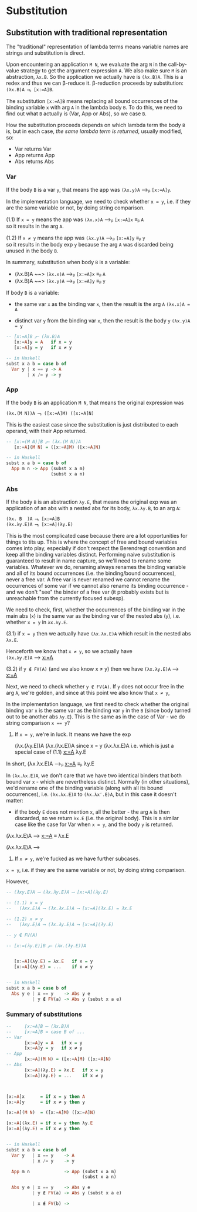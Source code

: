# Substitution

## Substitution with traditional representation

The "traditional" representation of lambda terms means variable names are strings and substitution is direct.

Upon encountering an application `M N`, we evaluate the arg `N` in the call-by-value strategy to get the argument expression `A`. We also make sure `M` is an abstraction, `λx.B`. So the application we actually have is `(λx.B)A`. This is a redex and thus we can β-reduce it. β-reduction proceeds by substitution: `(λx.B)A ⟶ᵦ [x:=A]B`.

The substitution `[x:=A]B` means replacing all bound occurrences of the binding variable `x` with arg `A` in the lambda body `B`. To do this, we need to find out what `B` actually is (Var, App or Abs), so we case `B`.

How the substitution proceeds depends on which lambda term the body `B` is, but in each case, *the same lambda term is returned*, usually modified, so:
- Var returns Var
- App returns App
- Abs returns Abs

### Var

If the body `B` is a var `y`, that means the app was `(λx.y)A` ⟶ᵦ `[x:=A]y`.

In the implementation language, we need to check whether `x = y`, i.e. if they are the same variable or not, by doing string comparison.

(1.1) If `x = y`
means the app was `(λx.x)A` ⟶ᵦ `[x:=A]x` ≡ᵦ `A`   
so it results in the arg `A`.

(1.2) If `x ≠ y` 
means the app was `(λx.y)A` ⟶ᵦ `[x:=A]y` ≡ᵦ `y`   
so it results in the body exp `y` 
because the arg `A` was 
discarded being unused in the body `B`.


In summary, substitution when body `B` is a variable:
- (λx.B)A ~~> `(λx.x)A` ⟶ᵦ `[x:=A]x` ≡ᵦ `A`
- (λx.B)A ~~> `(λx.y)A` ⟶ᵦ `[x:=A]y` ≡ᵦ `y`

If body `B` is a variable:
- the same var `x` as the binding var `x`, then the result is the arg `A`
  `(λx.x)A = A`

- distinct var `y` from the binding var `x`, then the result is the body `y` 
  `(λx.y)A = y`

```hs
-- [x:=A]B ᵦ⟵ (λx.B)A
   [x:=A]y = A   if x = y
   [x:=A]y = y   if x ≠ y

-- in Haskell
subst x a b = case b of
  Var y | x == y -> A
        | x /= y -> y
```

### App

If the body `B` is an application `M N`, that means the original expression was

    (λx.(M N))A ⟶ᵦ ([x:=A]M) ([x:=A]N)

This is the easiest case since the substitution is just distributed to each operand, with their App returned.


```hs
-- [x:=(M N)]B ᵦ⟵ (λx.(M N))A
   [x:=A](M N) = ([x:=A]M) ([x:=A]N)

-- in Haskell
subst x a b = case b of
  App m n -> App (subst x a m)
                 (subst x a n)
```


### Abs

If the body `B` is an abstraction `λy.E`, that means the original exp was an application of an abs with a nested abs for its body, `λx.λy.B`, to an arg `A`:

    (λx. B  )A ⟶ᵦ [x:=A]B
    (λx.λy.E)A ⟶ᵦ [x:=A](λy.E)

This is the most complicated case because there are a lot opportunities for things to tits up. This is where the concept of free and bound variables comes into play, especially if don't respect the Berendregt convention and keep all the binding variables distinct. Performing naive substitution is guaranteed to result in name capture, so we'll need to rename some variables. Whatever we do, renaming always renames the binding variable and all of its bound occurrences (i.e. the binding/bound occurrences), never a free var. A free var is never renamed we cannot rename the occurrences of some var if we cannot also rename its binding occurrence - and we don't "see" the binder of a free var (it probably exists but is unreachable from the currently focused subexp).

We need to check, first, whether the occurrences of the binding var in the main abs (`x`) is the same var as the binding var of the nested abs (`y`), i.e. whether `x = y` in `λx.λy.E`.

(3.1) if `x = y` 
then we actually have `(λx.λx.E)A` 
which result in the nested abs `λx.E`.

Henceforth we know that `x ≠ y`, so we actually have   
`(λx.λy.E)A` ⟶ [x:=A](λy.E)

(3.2) if `y ∉ FV(A)` (and we also know x ≠ y)
then we have 
`(λx.λy.E)A` ⟶ [x:=A](λy.E)



Next, we need to check whether `y ∉ FV(A)`. If `y` does not occur free in the arg `A`, we're golden, and since at this point we also know that `x ≠ y`, 




In the implementation language, we first need to check whether the original binding var `x` is the same var as the binding var `y` in the `B` (since body turned out to be another abs `λy.E`). This is the same as in the case of Var - we do string comparison `x == y`?

1. If `x = y`, we're in luck. It means we have the exp 

   (λx.(λy.E))A
   (λx.(λx.E))A   since x = y
   (λx.λx.E)A     i.e. which is just a special case of (1.1)
   [x:=A](λy.E)
   λy.E

In short, (λx.λx.E)A  ⟶ᵦ  [x:=A](λy.E)  ≡ᵦ  λy.E

In `(λx.λx.E)A`, we don't care that we have two identical binders that both bound var `x` - which are nevertheless distinct. Normally (in other situations), we'd rename one of the binding variable (along with all its bound occurrences), i.e. `(λx.λx.E)A` to `(λx.λx′.E)A`, but  in this case it doesn't matter: 

- if the body `E` does not mention `x`, all the better - the arg `A` is then discarded, so we return `λx.E` (i.e. the original body). This is a similar case like the case for Var when `x = y`, and the body `y` is returned.

(λx.λx.E)A ⟶ [x:=A](λx.E) ≡ λx.E

(λx.λx.E)A ⟶ 



1. If `x ≠ y`, we're fucked as we have further subcases.



`x = y`, i.e. if they are the same variable or not, by doing string comparison.

However, 


```hs
-- (λxy.E)A ⟶ (λx.λy.E)A ⟶ [x:=A](λy.E)

-- (1.1) x = y
--   (λxx.E)A ⟶ (λx.λx.E)A ⟶ [x:=A](λx.E) = λx.E

-- (1.2) x ≠ y
--   (λxy.E)A ⟶ (λx.λy.E)A ⟶ [x:=A](λy.E)

-- y ∉ FV(A)

-- [x:=(λy.E)]B ᵦ⟵ (λx.(λy.E))A


   [x:=A](λy.E) = λx.E   if x = y
   [x:=A](λy.E) = ...    if x ≠ y


-- in Haskell
subst x a b = case b of
  Abs y e | x == y    -> Abs y e
          | y ∉ FV(a) -> Abs y (subst x a e)


```





### Summary of substitutions

```hs
--     [x:=A]B ⟵ (λx.B)A
--     [x:=A]B = case B of ...
-- Var
       [x:=A]y = A   if x = y
       [x:=A]y = y   if x ≠ y
-- App
       [x:=A](M N) = ([x:=A]M) ([x:=A]N)
-- Abs
       [x:=A](λy.E) = λx.E   if x = y
       [x:=A](λy.E) = ...    if x ≠ y



[x:=A]x      = if x = y then A
[x:=A]y      = if x ≠ y then y

[x:=A](M N)  = ([x:=A]M) ([x:=A]N)

[x:=A](λx.E) = if x = y then λy.E
[x:=A](λy.E) = if x ≠ y then


-- in Haskell
subst x a b = case b of
  Var y   | x == y    -> A
          | x /= y    -> y

  App m n             -> App (subst x a m) 
                             (subst x a n)

  Abs y e | x == y    -> Abs y e
          | y ∉ FV(a) -> Abs y (subst x a e)

          | x ∉ FV(b) ->


```
